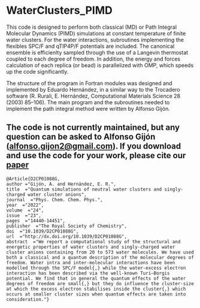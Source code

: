 # WaterClusters_PIMD
This code is designed to perform both classical (MD) or Path Integral Molecular Dynamics (PIMD) simulations at constant temperature of finite water clusters. For the water interactions, subroutines implementing the flexibles SPC/F and qTIP4P/F potentials are included. The canonical ensemble is efficienlty sampled through the use of a Langevin thermostat coupled to each degree of freedom. In addition, the energy and forces calculation of each replica (or bead) is parallelized with OMP, which speeds up the code significantly. 

The structure of the program in Fortran modules was designed and implemented by Eduardo Hernández, in a similar way to the Trocadero software (R. Rurali, E. Hernández, Computational Materials Science 28 (2003) 85–106). The main program and the subroutines needed to implement the path integral method were written by Alfonso Gijón.

The code is not currently maintained, but any question can be asked to Alfonso Gijón (alfonso.gijon2@gmail.com). If you download and use the code for your work, please cite our [paper](https://doi.org/10.1039/D2CP01088G) 
---

```
@Article{D2CP01088G,
author ="Gijón, A. and Hernández, E. R.",
title  ="Quantum simulations of neutral water clusters and singly-charged water cluster anions",
journal  ="Phys. Chem. Chem. Phys.",
year  ="2022",
volume  ="24",
issue  ="23",
pages  ="14440-14451",
publisher  ="The Royal Society of Chemistry",
doi  ="10.1039/D2CP01088G",
url  ="http://dx.doi.org/10.1039/D2CP01088G",
abstract  ="We report a computational study of the structural and energetic properties of water clusters and singly-charged water cluster anions containing from 20 to 573 water molecules. We have used both a classical and a quantum description of the molecular degrees of freedom. Water intra and inter-molecular interactions have been modelled through the SPC/F model{,} while the water-excess electron interaction has been described via the well-known Turi–Borgis potential. We find that in general the quantum effects of the water degrees of freedom are small{,} but they do influence the cluster-size at which the excess electron stabilises inside the cluster{,} which occurs at smaller cluster sizes when quantum effects are taken into consideration."}
```

